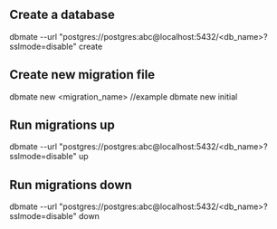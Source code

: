 ## Create a database
dbmate --url "postgres://postgres:abc@localhost:5432/<db_name>?sslmode=disable" create

## Create new migration file
dbmate new <migration_name> //example dbmate new initial

## Run migrations up
dbmate --url "postgres://postgres:abc@localhost:5432/<db_name>?sslmode=disable" up

## Run migrations down
dbmate --url "postgres://postgres:abc@localhost:5432/<db_name>?sslmode=disable" down
